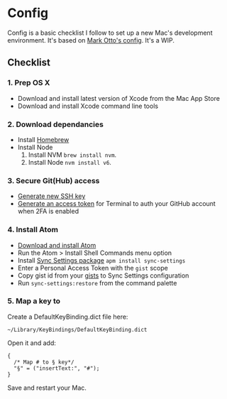 # Config

Config is a basic checklist I follow to set up a new Mac's development environment. It's based on [Mark Otto's config](https://github.com/mdo/config). It's a WIP.

## Checklist

### 1. Prep OS X
  * Download and install latest version of Xcode from the Mac App Store
  * Download and install Xcode command line tools

### 2. Download dependancies
  * Install [Homebrew](http://brew.sh)
  * Install Node
    1. Install NVM `brew install nvm`.
    2. Install Node `nvm install v6`.

### 3. Secure Git(Hub) access

  * [Generate new SSH key](https://help.github.com/articles/generating-ssh-keys/)
  * [Generate an access token](https://help.github.com/articles/creating-an-access-token-for-command-line-use/) for Terminal to auth your GitHub account when 2FA is enabled

### 4. Install Atom
 * [Download and install Atom](https://atom.io/)
 * Run the Atom > Install Shell Commands menu option 
 * Install [Sync Settings package](https://atom.io/packages/sync-settings) `apm install sync-settings`
 * Enter a Personal Access Token with the `gist` scope
 * Copy gist id from your [gists](https://gist.github.com/grahamharper/) to Sync Settings configuration
 * Run `sync-settings:restore` from the command palette

### 5. Map a key to #
Create a DefaultKeyBinding.dict file here:

```
~/Library/KeyBindings/DefaultKeyBinding.dict
```

Open it and add:
```
{
  /* Map # to § key*/
  "§" = ("insertText:", "#");
}
```
Save and restart your Mac.
